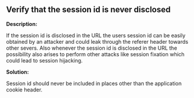 
Verify that the session id is never disclosed
-------

**Description:**

If the session id is disclosed in the URL the users session id can be easily obtained by 
an attacker and could leak through the referer header towards other severs. Also whenever 
the session id is disclosed in the URL the possibility also arises to perform other 
attacks like session fixation which could lead to session hijacking.


**Solution:**

Session id should never be included in places other than the application cookie header.

	
